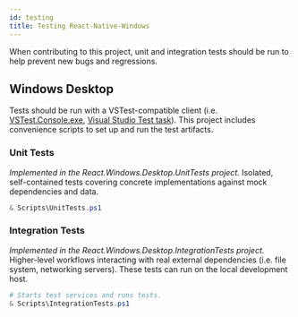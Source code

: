 ```yaml
---
id: testing
title: Testing React-Native-Windows
---
```


When contributing to this project, unit and integration tests should be run to help prevent new bugs and regressions.

## Windows Desktop

Tests should be run with a VSTest-compatible client
(i.e. [VSTest.Console.exe](https://docs.microsoft.com/en-us/visualstudio/test/vstest-console-options?view=vs-2019),
[Visual Studio Test task](https://docs.microsoft.com/en-us/azure/devops/pipelines/tasks/test/vstest?view=azure-devops)).
This project includes convenience scripts to set up and run the test artifacts.

### Unit Tests

_Implemented in the React.Windows.Desktop.UnitTests project._
Isolated, self-contained tests covering concrete implementations against mock dependencies and data.

```powershell
& Scripts\UnitTests.ps1
```

### Integration Tests

_Implemented in the React.Windows.Desktop.IntegrationTests project._
Higher-level workflows interacting with real external dependencies (i.e. file system, networking servers).
These tests can run on the local development host.

```powershell
# Starts test services and runs tests.
& Scripts\IntegrationTests.ps1
```

